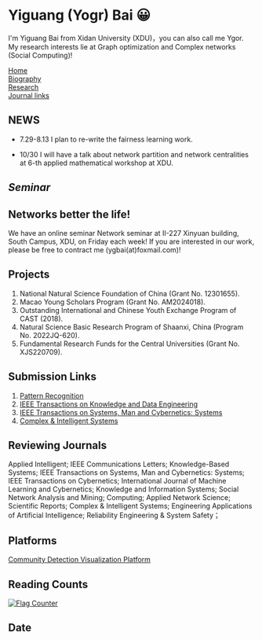 
# Yiguang (Yogr) Bai 😀
I'm Yiguang Bai from Xidan University (XDU)，you can also call me Ygor. My research interests lie at Graph optimization and Complex networks (Social Computing)! 

<td id="layout-menu">
<div class="menu-item"><a href="index.html" class="current">Home</a></div>
<div class="menu-item"><a href="biography.html">Biography</a></div>
<div class="menu-item"><a href="publications.html">Research</a></div>
<div class="menu-item"><a href="Journal-links.md">Journal links</a></div>
</td>

<h2>NEWS</h2>
<div class="infoblock">
<div class="blockcontent">
<ul>
<li><p>7.29-8.13 I plan to re-write the fairness learning work. </p>
</li>
<li><p>10/30 I will have a talk about network partition and network centralities at 6-th applied mathematical workshop at XDU. </p>
</li>
</ul>
</div></div>

## ***Seminar***
## Networks better the life! 
We have an online seminar Network seminar at II-227 Xinyuan building, South Campus, XDU, on Friday each week! If you are interested in our work, please be free to contract me (ygbai(at)foxmail.com)!

<!--
## Preprint
1. **Bai Y**, Yuan J, Liu S, et al. Maximal Coverage of Check-in Deployments with Cost Limit: Theory and Practice. **Pattern Recognition**, Second-turn reviewing.

## Publications
1. **Bai Y**, Yuan J, Liu S, et al. [Variational community partition with novel network structure centrality prior](https://www.sciencedirect.com/science/article/pii/S0307904X19303087)[J]. **Applied Mathematical Modelling**, 2019, 75: 333-348
2. **Bai Y**, Liu S, Li Q, et al. [Cost-Aware Deployment of Check-In Nodes in Complex Networks](https://ieeexplore.ieee.org/document/9403406)[J]. **IEEE Transactions on Systems, Man, and Cybernetics: Systems**, Early Access, 2021.
3. **Bai Y**, Li Q, Fan Y, et al. Motif-h: a novel functional backbone extraction for directed networks[J]. **Complex & Intelligent Systems**, Early Access, 2021: 1-11.
4. **Bai Y**, Gong Y, Li Q, et al. NSKSD: Interdependent Network Dismantling via Nonlinear-metric[J]. **IEEE Transactions on Circuits and Systems II: Express Briefs**, Early Access, 2021.
5. **Bai Y**, Liu S, Zhang Z. Effective hybrid link-adding strategy to enhance network transport efficiency for scale-free networks[J]. **International Journal of Modern Physics C**, 2017, 28(08): 1750107.
6. **Bai Y**, Liu S, Zhang Z, et al. EBTM: An energy-balanced topology method for wireless sensor networks[J]. **Int. J. Innov. Comput. Inf. Control**, 2017, 13(5): 1453-1465.
7. Gong Y, Liu S, **Bai Y #**. Efficient parallel computing on the game theory-aware robust influence maximization problem[J]. **Knowledge-Based Systems**, 2021, 220: 106942. 
8. Li Y, Liu S, **Bai Y #**. Assessing Edge-Coupled Interdependent Network Disintegration via Rank Aggregation and Elite Enumeration[J]. **Chinese Physics B**, 2023.
9. Gong Y, Liu S, **Bai Y #**. A probability-driven structure-aware algorithm for influence maximization under independent cascade model[J]. **Physica A: Statistical Mechanics and its Applications**, 2021, 583: 126318.
10. Wang J, Liu S, Aljmiai A, **Bai Y #**. Detection of influential nodes with multi-scale information[J]. **Chinese Physics B**, 2021, 30(8): 088902.
-->
## Projects
1. National Natural Science Foundation of China (Grant No. 12301655).
2. Macao Young Scholars Program (Grant No. AM2024018).
3. Outstanding International and Chinese Youth Exchange Program of CAST (2018).
4. Natural Science Basic Research Program of Shaanxi, China (Program No. 2022JQ-620).
5. Fundamental Research Funds for the Central Universities (Grant No. XJS220709).
 
## Submission Links
1. [Pattern Recognition](https://www.editorialmanager.com/pr/default2.aspx)
2. [IEEE Transactions on Knowledge and Data Engineering](https://mc.manuscriptcentral.com/tkde-cs)
3. [IEEE Transactions on Systems, Man and Cybernetics: Systems](https://mc.manuscriptcentral.com/systems)
3. [Complex & Intelligent Systems](https://www.editorialmanager.com/cais/default2.aspx)

## Reviewing Journals
Applied Intelligent;  IEEE Communications Letters;  Knowledge-Based Systems;  IEEE Transactions on Systems, Man and Cybernetics: Systems;  IEEE Transactions on Cybernetics; International Journal of Machine Learning and Cybernetics;
Knowledge and Information Systems; Social Network Analysis and Mining; Computing; Applied Network Science; Scientific Reports; Complex & Intelligent Systems; Engineering Applications of Artificial Intelligence; Reliability Engineering & System Safety；

## Platforms
[Community Detection Visualization Platform](http://120.79.66.124/)

## Reading Counts
<div>
<a href="https://info.flagcounter.com/p1E0"><img src="https://s01.flagcounter.com/map/p1E0/size_m/txt_000000/border_CCCCCC/pageviews_0/viewers_0/flags_0/" alt="Flag Counter" border="0"></a>
<div>

## Date
<div>
<div id="cc" class="easyui-calendar" style="width:180px;height:180px;"></div>
<div>
